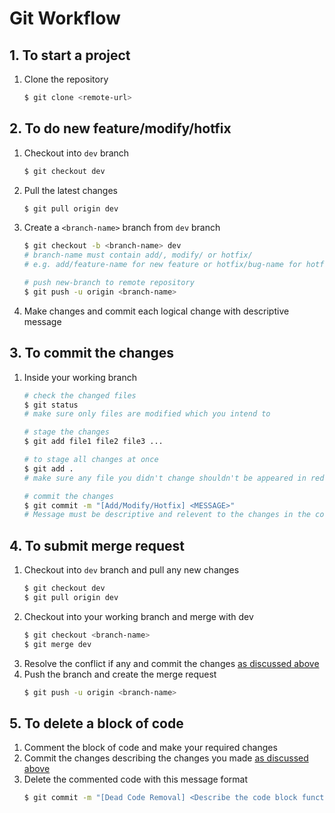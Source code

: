 ﻿# Git Workflow

## 1. To start a project
1. Clone the repository
    ```zsh
    $ git clone <remote-url>
    ```

## 2. To do new feature/modify/hotfix
1. Checkout into `dev` branch
    ```zsh
    $ git checkout dev
    ```
1. Pull the latest changes
    ```zsh
    $ git pull origin dev
    ```
1. Create a `<branch-name>` branch from `dev` branch
    ```zsh
    $ git checkout -b <branch-name> dev
    # branch-name must contain add/, modify/ or hotfix/ 
    # e.g. add/feature-name for new feature or hotfix/bug-name for hotfix

    # push new-branch to remote repository
    $ git push -u origin <branch-name>
    ```
1. Make changes and commit each logical change with descriptive message
## 3. To commit the changes
1. Inside your working branch
    ```zsh
    # check the changed files
    $ git status
    # make sure only files are modified which you intend to

    # stage the changes
    $ git add file1 file2 file3 ...

    # to stage all changes at once 
    $ git add .
    # make sure any file you didn't change shouldn't be appeared in red in git status

    # commit the changes
    $ git commit -m "[Add/Modify/Hotfix] <MESSAGE>"
    # Message must be descriptive and relevent to the changes in the code
    ```
## 4. To submit merge request
1. Checkout into `dev` branch and pull any new changes
    ```zsh
    $ git checkout dev
    $ git pull origin dev
    ```
1. Checkout into your working branch and merge with dev
    ```zsh
    $ git checkout <branch-name>
    $ git merge dev
    ```
1. Resolve the conflict if any and commit the changes [as discussed above](#3-to-commit-the-changes)
1. Push the branch and create the merge request
    ```zsh
    $ git push -u origin <branch-name>
    ```
## 5. To delete a block of code
1. Comment the block of code and make your required changes
1. Commit the changes describing the changes you made [as discussed above](#3-to-commit-the-changes)
1. Delete the commented code with this message format 
    ```zsh
    $ git commit -m "[Dead Code Removal] <Describe the code block functionality>"
    ```
